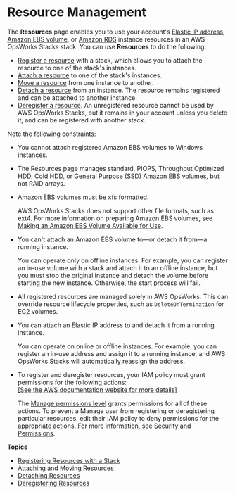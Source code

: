 # Resource Management<a name="resources"></a>

The **Resources** page enables you to use your account's [Elastic IP address](http://docs.aws.amazon.com/AWSEC2/latest/UserGuide/elastic-ip-addresses-eip.html), [Amazon EBS volume](http://docs.aws.amazon.com/AWSEC2/latest/UserGuide/AmazonEBS.html), or [Amazon RDS](http://docs.aws.amazon.com/AmazonRDS/latest/UserGuide/Welcome.html) instance resources in an AWS OpsWorks Stacks stack\. You can use **Resources** to do the following:
+ [Register a resource](resources-reg.md) with a stack, which allows you to attach the resource to one of the stack's instances\.
+ [Attach a resource](resources-attach.md) to one of the stack's instances\.
+ [Move a resource](resources-attach.md) from one instance to another\.
+ [Detach a resource](resources-detach.md) from an instance\. The resource remains registered and can be attached to another instance\.
+ [Deregister a resource](resources-dereg.md)\. An unregistered resource cannot be used by AWS OpsWorks Stacks, but it remains in your account unless you delete it, and can be registered with another stack\.

Note the following constraints:
+ You cannot attach registered Amazon EBS volumes to Windows instances\.
+ The Resources page manages standard, PIOPS, Throughput Optimized HDD, Cold HDD, or General Purpose \(SSD\) Amazon EBS volumes, but not RAID arrays\.
+ Amazon EBS volumes must be xfs formatted\.

  AWS OpsWorks Stacks does not support other file formats, such as ext4\. For more information on preparing Amazon EBS volumes, see [Making an Amazon EBS Volume Available for Use](http://docs.aws.amazon.com/AWSEC2/latest/UserGuide/ebs-using-volumes.html)\.
+ You can't attach an Amazon EBS volume to—or detach it from—a running instance\.

  You can operate only on offline instances\. For example, you can register an in\-use volume with a stack and attach it to an offline instance, but you must stop the original instance and detach the volume before starting the new instance\. Otherwise, the start process will fail\.
+ All registered resources are managed solely in AWS OpsWorks\. This can override resource lifecycle properties, such as `DeleteOnTermination` for EC2 volumes\.
+ You can attach an Elastic IP address to and detach it from a running instance\.

  You can operate on online or offline instances\. For example, you can register an in\-use address and assign it to a running instance, and AWS OpsWorks Stacks will automatically reassign the address\.
+ To register and deregister resources, your IAM policy must grant permissions for the following actions:     
[\[See the AWS documentation website for more details\]](http://docs.aws.amazon.com/opsworks/latest/userguide/resources.html)

  The [Manage permissions level](opsworks-security-users-console.md) grants permissions for all of these actions\. To prevent a Manage user from registering or deregistering particular resources, edit their IAM policy to deny permissions for the appropriate actions\. For more information, see [Security and Permissions](workingsecurity.md)\.

**Topics**
+ [Registering Resources with a Stack](resources-reg.md)
+ [Attaching and Moving Resources](resources-attach.md)
+ [Detaching Resources](resources-detach.md)
+ [Deregistering Resources](resources-dereg.md)